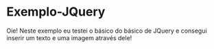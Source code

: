 # Exemplo-JQuery
Oie! Neste exemplo eu testei o básico do básico de JQuery e consegui inserir um texto e uma imagem através dele!
